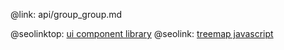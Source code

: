 @link: api/group_group.md

@seolinktop: [ui component library](https://webix.com)
@seolink: [treemap javascript](https://webix.com/widget/treemap/)